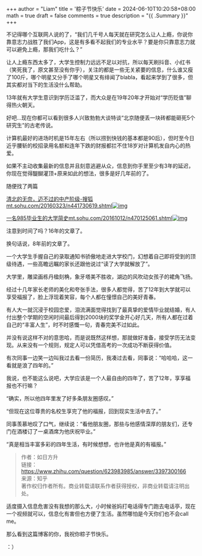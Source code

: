 +++
author = "Liam"
title = '粽子节快乐'
date = 2024-06-10T10:20:58+08:00
math = true 
draft = false
comments = true
description = "{{ .Summary }}"
+++

不记得哪个互联网人说的了，“我们几千号人每天就在研究怎么让人上瘾，你说你靠意志力战胜了我们App，这是有多看不起我们的专业水平？要是你只靠意志力就可以避免上瘾，那我们吃什么？”

让人上瘾东西太多了，大学生控制力远远不足以对抗，所以每天刷抖音、小红书（笑死我了，原文甚至没有你乎），关注的都是一些无关紧要的信息，什么谁又瘦了100斤，哪个明星又分手了哪个明星又有绯闻了blabla，看起来学到了很多，但其实都对当下的生活没什么帮助。

13年就有大学生意识到学历泛滥了，而大众是在19年20年才开始对“学历贬值”聊得热火朝天。

好吧...现在你都可以看到很多人兴致勃勃大谈特谈“北京随便丢一块砖都能砸死5个研究生”的古老传说。

计算机最好的进场时机是15年左右（所以捞到快钱的基本都是90后），但时至今日近乎腰斩的校招录用名额和连年下跌的财报都拦不住18岁对计算机发自内心的热爱。

如果不主动收集最新的信息并且刻意逃避从众，信息到你手里至少有3年的延迟，你现在觉得醍醐灌顶+原来如此的想法，很多是好几年前的了。

随便找了两篇

[清北的无奈，迈不过的中产阶级-搜狐mt.sohu.com/20160323/n441730619.shtml![img](https://pic4.zhimg.com/v2-7d3835da160188093d734877df0aadef_180x120.jpg)](https://link.zhihu.com/?target=https%3A//mt.sohu.com/20160323/n441730619.shtml)

[一名985毕业生的大学简史mt.sohu.com/20161012/n470125061.shtml![img](https://pic3.zhimg.com/v2-28342260aefb4ab3de8def92762e1cb2_ipico.jpg)](https://link.zhihu.com/?target=https%3A//mt.sohu.com/20161012/n470125061.shtml)

注意到时间了吗？16年的文章了。

换句话说，8年前的文章了。

一个大学生手握自己的录取通知书骄傲地走进大学校门，幻想着自己即将受到的顶级待遇，一些高瞻远瞩的家长还跟他说过“读了大学就解放了”。

大学里，雕梁画栋丹楹刻桷，象牙塔美不胜收，湖边的风吹动女孩子的裙角飞扬。

经过十几年家长老师的美化和夸张手法，很多人都觉得，苦了12年到大学就可以享受福报了，脸上浮现着笑容，每个人都在憧憬自己的美好青春。

有人大一就沉浸于校园恋爱，泪流满面觉得找到了最真挚的爱情毕业就结婚，有人付出整个学期的空闲时间最后得到2000块的奖学金开心好几天，所有人都在过着自己的“丰富人生”，时不时感慨一句，青春完美不过如此。

并没有说这样不对的意思哈，而是说既然这样想，那就做好准备，接受学历无法变现。从来没有一个规则，规定人可以凭借高考的一次成功不断获得价值。

有次同事一边笑一边叫我过去看一份简历，我凑过去看，同事说：“哈哈哈，这一看就是浪了四年的。”

我说，也不能这么说吧，大学应该是一个人最自由的四年了，苦了12年，享享福报也不行嘛？

“确实，所以他四年里发了好多条朋友圈感叹。”

“但现在这位尊贵的名校生享完了他的福报，回到现实生活中去了。”

同事羡慕地叹了口气，继续说：“看他朋友圈，那些与他感情深厚的朋友们，还专门在酒楼订了一桌酒席为他庆祝毕业。”

“真是相当丰富多彩的四年生活，有时候想想，也许他是真的有福报。”

>
>
>作者：如日方升<br>
>链接：https://www.zhihu.com/question/623983985/answer/3397300166<br>
>来源：知乎<br>
>著作权归作者所有。商业转载请联系作者获得授权，非商业转载请注明出处。<br>
>
>

适度摄入信息危害没有我想的那么大，小时候爸妈打电话得专门跑去电话亭，现在一个视频就可以，信息化有害但也方便了生活。虽然哪怕是今天你们也不会call me。

那么看到这篇博客的你，我祝你粽子节快乐。

：）

